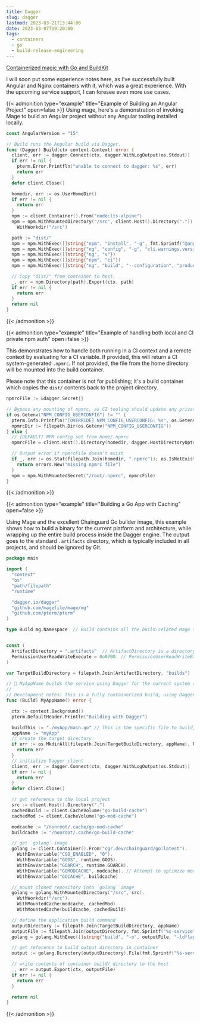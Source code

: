 ```yaml
---
title: Dagger
slug: dagger
lastmod: 2023-03-21T13:44:00
date: 2023-03-07T19:20:00
tags:
  - containers
  - go
  - build-release-engineering
---
```


[Containerized magic with Go and BuildKit](https://dagger.io?ref=sheldonhull.com)

I will soon put some experience notes here, as I've successfully built Angular and Nginx containers with it, which was a great experience.
With the upcoming service support, I can foresee even more use cases.

{{< admonition type="example" title="Example of Building an Angular Project" open=false >}}
Using mage, here's a demonstration of invoking Mage to build an Angular project without any Angular tooling installed locally.

```go
const AngularVersion = "15"

// Build runs the Angular build via Dagger.
func (Dagger) Build(ctx context.Context) error {
  client, err := dagger.Connect(ctx, dagger.WithLogOutput(os.Stdout))
  if err != nil {
    pterm.Error.Printfln("unable to connect to dagger: %s", err)
    return err
  }
  defer client.Close()

  homedir, err := os.UserHomeDir()
  if err != nil {
    return err
  }
  npm := client.Container().From("node:lts-alpine")
  npm = npm.WithMountedDirectory("/src", client.Host().Directory(".")).
    WithWorkdir("/src")

  path := "dist/"
  npm = npm.WithExec([]string{"npm", "install", "-g", fmt.Sprintf("@angular/cli@%s", AngularVersion)})
  npm = npm.WithExec([]string{"ng", "config", "-g", "cli.warnings.versionMismatch", "false"})
  npm = npm.WithExec([]string{"ng", "v"})
  npm = npm.WithExec([]string{"npm", "ci"})
  npm = npm.WithExec([]string{"ng", "build", "--configuration", "production"})

  // Copy "dist/" from container to host.
  _, err = npm.Directory(path).Export(ctx, path)
  if err != nil {
    return err
  }
  return nil
}
```

{{< /admonition >}}

{{< admonition type="example" title="Example of handling both local and CI private npm auth" open=false >}}

This demonstrates how to handle both running in a CI context and a remote context by evaluating for a CI variable. If provided, this will return a CI system-generated `.npmrc`.
If not provided, the file from the home directory will be mounted into the build container.

Please note that this container is not for publishing; it's a build container which copies the `dist/` contents back to the project directory.

```go
npmrcFile := &dagger.Secret{}

// Bypass any mounting of npmrc, as CI tooling should update any private inline with current file here
if os.Getenv("NPM_CONFIG_USERCONFIG") != "" {
  pterm.Info.Printfln("[OVERRIDE] NPM_CONFIG_USERCONFIG: %s", os.Getenv("NPM_CONFIG_USERCONFIG"))
  npmrcDir := filepath.Dir(os.Getenv("NPM_CONFIG_USERCONFIG"))
} else {
  // [DEFAULT] NPM config set from home/.npmrc
  npmrcFile = client.Host().Directory(homedir, dagger.HostDirectoryOpts{Include: []string{".npmrc"}}).File(".npmrc").Secret()

  // Output error if npmrcFile doesn't exist
  if _, err := os.Stat(filepath.Join(homedir, ".npmrc")); os.IsNotExist(err) {
    return errors.New("missing npmrc file")
  }
  npm = npm.WithMountedSecret("/root/.npmrc", npmrcFile)
}
```

{{< /admonition >}}

{{< admonition type="example" title="Building a Go App with Caching" open=false >}}

Using Mage and the excellent Chainguard Go builder image, this example shows how to build a binary for the current platform and architecture, while wrapping up the entire build process inside the Dagger engine.
The output goes to the standard `.artifacts` directory, which is typically included in all projects, and should be ignored by Git.

```go
package main

import (
  "context"
  "os"
  "path/filepath"
  "runtime"

  "dagger.io/dagger"
  "github.com/magefile/mage/mg"
  "github.com/pterm/pterm"
)

type Build mg.Namespace  // Build contains all the build-related Mage targets.


const (
  ArtifactDirectory = ".artifacts"  // ArtifactDirectory is a directory for project artifacts, and shouldn't be committed to source.
  PermissionUserReadWriteExecute = 0o0700  // PermissionUserReadWriteExecute is the permissions for the artifact directory.
)

var TargetBuildDirectory = filepath.Join(ArtifactDirectory, "builds")  // TargetBuildDirectory is the directory where the build artifacts will be placed.

// 🔨 MyAppName builds the service using Dagger for the current system architecture.
//
// Development notes: This is a fully containerized build, using Dagger. Requires Docker.
func (Build) MyAppName() error {

  ctx := context.Background()
  pterm.DefaultHeader.Println("Building with Dagger")

  buildThis := "./myApp/main.go" // This is the specific file to build, could be an input variable/slice though
  appName := "myApp"
  // create the target directory
  if err := os.MkdirAll(filepath.Join(TargetBuildDirectory, appName), PermissionUserReadWriteExecute); err != nil {
    return err
  }
  // initialize Dagger client
  client, err := dagger.Connect(ctx, dagger.WithLogOutput(os.Stdout))
  if err != nil {
    return err
  }
  defer client.Close()

  // get reference to the local project
  src := client.Host().Directory(".")
  cachedBuild := client.CacheVolume("go-build-cache")
  cachedMod := client.CacheVolume("go-mod-cache")

  modcache := "/nonroot/.cache/go-mod-cache"
  buildcache := "/nonroot/.cache/go-build-cache"

  // get `golang` image
  golang := client.Container().From("cgr.dev/chainguard/go:latest").
    WithEnvVariable("CGO_ENABLED", "0").
    WithEnvVariable("GOOS", runtime.GOOS).
    WithEnvVariable("GOARCH", runtime.GOARCH).
    WithEnvVariable("GOMODCACHE", modcache). // Attempt to optimize mod and build caching
    WithEnvVariable("GOCACHE", buildcache)

  // mount cloned repository into `golang` image
  golang = golang.WithMountedDirectory("/src", src).
    WithWorkdir("/src").
    WithMountedCache(modcache, cachedMod).
    WithMountedCache(buildcache, cachedBuild)

  // define the application build command
  outputDirectory := filepath.Join(TargetBuildDirectory, appName)
  outputFile := filepath.Join(outputDirectory, fmt.Sprintf("%s-service",appName))
  golang = golang.WithExec([]string{"build", "-o", outputFile, "-ldflags", "-s -w", "-trimpath", buildThis})

  // get reference to build output directory in container
  output := golang.Directory(outputDirectory).File(fmt.Sprintf("%s-service",appName))

  // write contents of container build/ directory to the host
  _, err = output.Export(ctx, outputFile)
  if err != nil {
    return err
  }

  return nil
}

```

{{< /admonition >}}
